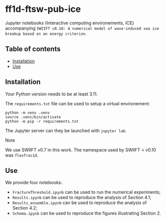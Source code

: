 # ff1d-ftsw-pub-ice

Jupyter notebooks (Interactive computing environements, ICE) accompanying `SWIIFT
v0.10: A numerical model of wave-induced sea ice breakup based on an energy
criterion`.

## Table of contents

- [Installation](#installation)
- [Use](#use)


## Installation

Your Python version needs to be at least 3.11.

The `requirements.txt` file can be used to setup a virtual environement:
```console
python -m venv .venv
source .venv/bin/activate
python -m pip -r requirements.txt
```

The Jupyter server can they be launched with ```jupyter lab```.

> [!NOTE]
> We use SWIIFT v0.7 in this work. The namespace used by SWIIFT < v0.10 was
> `flexfrac1d`.


## Use

We provide four notebooks:
* `FractureThreshold.ipynb` can be used to run the numerical experiments;
* `Results.ipynb` can be used to reproduce the analysis of Section 4.1;
* `Results_ensemble.ipynb` can be used to reproduce the analysis of Section 4.2;
* `Schema.ipynb` can be used to reproduce the figures illustrating Section 2.
